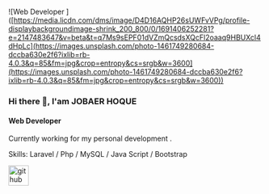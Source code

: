![Web Developer  ]([https://media.licdn.com/dms/image/D4D16AQHP26sUWFvVPg/profile-displaybackgroundimage-shrink_200_800/0/1691406252281?e=2147483647&v=beta&t=q7Ms9sEPF01dVZmQcsdsXQcFl2oaaq9HBUXcl4dHpLc](https://images.unsplash.com/photo-1461749280684-dccba630e2f6?ixlib=rb-4.0.3&q=85&fm=jpg&crop=entropy&cs=srgb&w=3600](https://images.unsplash.com/photo-1461749280684-dccba630e2f6?ixlib=rb-4.0.3&q=85&fm=jpg&crop=entropy&cs=srgb&w=3600))

### Hi there 👋, I'am JOBAER HOQUE
#### Web Developer  

Currently working for my personal development . 

Skills: Laravel / Php / MySQL / Java Script / Bootstrap

[<img src='https://cdn.jsdelivr.net/npm/simple-icons@3.0.1/icons/github.svg' alt='github' height='40'>](https://github.com/JobaerHoque)  


